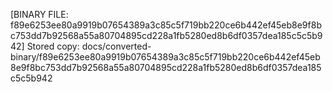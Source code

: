 [BINARY FILE: f89e6253ee80a9919b07654389a3c85c5f719bb220ce6b442ef45eb8e9f8bc753dd7b92568a55a80704895cd228a1fb5280ed8b6df0357dea185c5c5b942]
Stored copy: docs/converted-binary/f89e6253ee80a9919b07654389a3c85c5f719bb220ce6b442ef45eb8e9f8bc753dd7b92568a55a80704895cd228a1fb5280ed8b6df0357dea185c5c5b942
